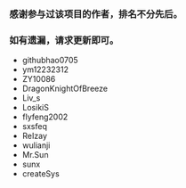 ### 感谢参与过该项目的作者，排名不分先后。
### 如有遗漏，请求更新即可。

* githubhao0705
* ym12232312
* ZY10086
* DragonKnightOfBreeze
* Liv_s
* LosikiS
* flyfeng2002
* sxsfeq
* ReIzay
* wulianji
* Mr.Sun
* sunx
* createSys